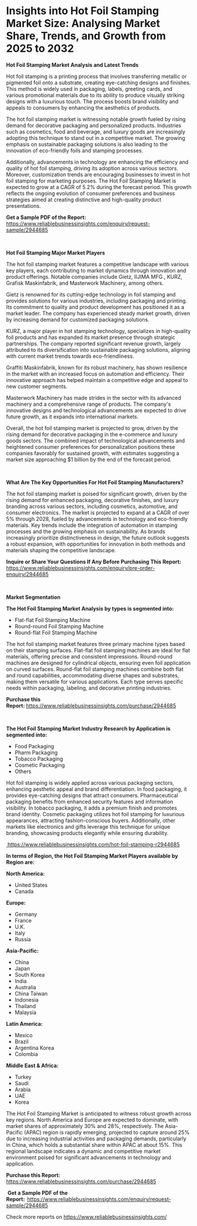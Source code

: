 <p><h1>Insights into Hot Foil Stamping Market Size: Analysing Market Share, Trends, and Growth from 2025 to 2032</h1></p><p><strong>Hot Foil Stamping Market Analysis and Latest Trends</strong></p>
<p><p>Hot foil stamping is a printing process that involves transferring metallic or pigmented foil onto a substrate, creating eye-catching designs and finishes. This method is widely used in packaging, labels, greeting cards, and various promotional materials due to its ability to produce visually striking designs with a luxurious touch. The process boosts brand visibility and appeals to consumers by enhancing the aesthetics of products.</p><p>The hot foil stamping market is witnessing notable growth fueled by rising demand for decorative packaging and personalized products. Industries such as cosmetics, food and beverage, and luxury goods are increasingly adopting this technique to stand out in a competitive market. The growing emphasis on sustainable packaging solutions is also leading to the innovation of eco-friendly foils and stamping processes.</p><p>Additionally, advancements in technology are enhancing the efficiency and quality of hot foil stamping, driving its adoption across various sectors. Moreover, customization trends are encouraging businesses to invest in hot foil stamping for marketing purposes. The Hot Foil Stamping Market is expected to grow at a CAGR of 5.2% during the forecast period. This growth reflects the ongoing evolution of consumer preferences and business strategies aimed at creating distinctive and high-quality product presentations.</p></p>
<p><strong>Get a Sample PDF of the Report:&nbsp;</strong> <a href="https://www.reliablebusinessinsights.com/enquiry/request-sample/2944685?utm_campaign=3007&utm_medium=2&utm_source=Github&utm_content=ia&utm_term=11032025&utm_id=hot-foil-stamping">https://www.reliablebusinessinsights.com/enquiry/request-sample/2944685</a></p>
<p>&nbsp;</p>
<p><strong>Hot Foil Stamping Major Market Players</strong></p>
<p><p>The hot foil stamping market features a competitive landscape with various key players, each contributing to market dynamics through innovation and product offerings. Notable companies include Gietz, IIJIMA MFG., KURZ, Grafisk Maskinfabrik, and Masterwork Machinery, among others.</p><p>Gietz is renowned for its cutting-edge technology in foil stamping and provides solutions for various industries, including packaging and printing. Its commitment to quality and product development has positioned it as a market leader. The company has experienced steady market growth, driven by increasing demand for customized packaging solutions.</p><p>KURZ, a major player in hot stamping technology, specializes in high-quality foil products and has expanded its market presence through strategic partnerships. The company reported significant revenue growth, largely attributed to its diversification into sustainable packaging solutions, aligning with current market trends towards eco-friendliness.</p><p>Graffiti Maskinfabrik, known for its robust machinery, has shown resilience in the market with an increased focus on automation and efficiency. Their innovative approach has helped maintain a competitive edge and appeal to new customer segments.</p><p>Masterwork Machinery has made strides in the sector with its advanced machinery and a comprehensive range of products. The company's innovative designs and technological advancements are expected to drive future growth, as it expands into international markets.</p><p>Overall, the hot foil stamping market is projected to grow, driven by the rising demand for decorative packaging in the e-commerce and luxury goods sectors. The combined impact of technological advancements and heightened consumer preferences for personalization positions these companies favorably for sustained growth, with estimates suggesting a market size approaching $1 billion by the end of the forecast period.</p></p>
<p>&nbsp;</p>
<p><strong>What Are The Key Opportunities For Hot Foil Stamping Manufacturers?</strong></p>
<p><p>The hot foil stamping market is poised for significant growth, driven by the rising demand for enhanced packaging, decorative finishes, and luxury branding across various sectors, including cosmetics, automotive, and consumer electronics. The market is projected to expand at a CAGR of over 5% through 2028, fueled by advancements in technology and eco-friendly materials. Key trends include the integration of automation in stamping processes and the growing emphasis on sustainability. As brands increasingly prioritize distinctiveness in design, the future outlook suggests a robust expansion, with opportunities for innovation in both methods and materials shaping the competitive landscape.</p></p>
<p><strong>Inquire or Share Your Questions If Any Before Purchasing This Report:</strong> <a href="https://www.reliablebusinessinsights.com/enquiry/pre-order-enquiry/2944685?utm_campaign=3007&utm_medium=2&utm_source=Github&utm_content=ia&utm_term=11032025&utm_id=hot-foil-stamping">https://www.reliablebusinessinsights.com/enquiry/pre-order-enquiry/2944685</a></p>
<p>&nbsp;</p>
<p><strong>Market Segmentation</strong></p>
<p><strong>The Hot Foil Stamping Market Analysis by types is segmented into:</strong></p>
<p><ul><li>Flat-flat Foil Stamping Machine</li><li>Round-round Foil Stamping Machine</li><li>Round-flat Foil Stamping Machine</li></ul></p>
<p><p>The hot foil stamping market features three primary machine types based on their stamping surfaces. Flat-flat foil stamping machines are ideal for flat materials, offering precise and consistent impressions. Round-round machines are designed for cylindrical objects, ensuring even foil application on curved surfaces. Round-flat foil stamping machines combine both flat and round capabilities, accommodating diverse shapes and substrates, making them versatile for various applications. Each type serves specific needs within packaging, labeling, and decorative printing industries.</p></p>
<p><strong>Purchase this Report:&nbsp;</strong><a href="https://www.reliablebusinessinsights.com/purchase/2944685?utm_campaign=3007&utm_medium=2&utm_source=Github&utm_content=ia&utm_term=11032025&utm_id=hot-foil-stamping">https://www.reliablebusinessinsights.com/purchase/2944685</a></p>
<p>&nbsp;</p>
<p><strong>The Hot Foil Stamping Market Industry Research by Application is segmented into:</strong></p>
<p><ul><li>Food Packaging</li><li>Pharm Packaging</li><li>Tobacco Packaging</li><li>Cosmetic Packaging</li><li>Others</li></ul></p>
<p><p>Hot foil stamping is widely applied across various packaging sectors, enhancing aesthetic appeal and brand differentiation. In food packaging, it provides eye-catching designs that attract consumers. Pharmaceutical packaging benefits from enhanced security features and information visibility. In tobacco packaging, it adds a premium finish and promotes brand identity. Cosmetic packaging utilizes hot foil stamping for luxurious appearances, attracting fashion-conscious buyers. Additionally, other markets like electronics and gifts leverage this technique for unique branding, showcasing products elegantly while ensuring durability.</p></p>
<p><a href="https://www.reliablebusinessinsights.com/hot-foil-stamping-r2944685?utm_campaign=3007&utm_medium=2&utm_source=Github&utm_content=ia&utm_term=11032025&utm_id=hot-foil-stamping">&nbsp;https://www.reliablebusinessinsights.com/hot-foil-stamping-r2944685</a></p>
<p><strong>In terms of Region, the Hot Foil Stamping Market Players available by Region are:</strong></p>
<p>
    <p> <strong> North America: </strong>
        <ul>
            <li>United States</li>
            <li>Canada</li>
        </ul>
        </p> 
    <p> <strong> Europe: </strong>
        <ul>
            <li>Germany</li>
            <li>France</li>
            <li>U.K.</li>
            <li>Italy</li>
            <li>Russia</li>
        </ul>
        </p> 
    <p> <strong> Asia-Pacific: </strong>
        <ul>
            <li>China</li>
            <li>Japan</li>
            <li>South Korea</li>
            <li>India</li>
            <li>Australia</li>
            <li>China Taiwan</li>
            <li>Indonesia</li>
            <li>Thailand</li>
            <li>Malaysia</li>
        </ul>
        </p> 
    <p> <strong> Latin America: </strong>
        <ul>
            <li>Mexico</li>
            <li>Brazil</li>
            <li>Argentina Korea</li>
            <li>Colombia</li>
        </ul>
        </p> 
    <p> <strong> Middle East & Africa: </strong>
        <ul>
            <li>Turkey</li>
            <li>Saudi</li>
            <li>Arabia</li>
            <li>UAE</li>
            <li>Korea</li>
        </ul>
    </p>
    </p>
<p><p>The Hot Foil Stamping Market is anticipated to witness robust growth across key regions. North America and Europe are expected to dominate, with market shares of approximately 30% and 28%, respectively. The Asia-Pacific (APAC) region is rapidly emerging, projected to capture around 25% due to increasing industrial activities and packaging demands, particularly in China, which holds a substantial share within APAC at about 15%. This regional landscape indicates a dynamic and competitive market environment poised for significant advancements in technology and application.</p></p>
<p><strong>Purchase this Report: </strong><a href="https://www.reliablebusinessinsights.com/purchase/2944685?utm_campaign=3007&utm_medium=2&utm_source=Github&utm_content=ia&utm_term=11032025&utm_id=hot-foil-stamping">https://www.reliablebusinessinsights.com/purchase/2944685</a></p>
<p>&nbsp;<strong>Get a Sample PDF of the Report:&nbsp;&nbsp;</strong><a href="https://www.reliablebusinessinsights.com/enquiry/request-sample/2944685?utm_campaign=3007&utm_medium=2&utm_source=Github&utm_content=ia&utm_term=11032025&utm_id=hot-foil-stamping">https://www.reliablebusinessinsights.com/enquiry/request-sample/2944685</a></p>
<p><strong></strong></p>
<p>Check more reports on <a href="https://www.reliablebusinessinsights.com/?utm_campaign=3007&utm_medium=2&utm_source=Github&utm_content=ia&utm_term=11032025&utm_id=hot-foil-stamping">https://www.reliablebusinessinsights.com/</a></p>
